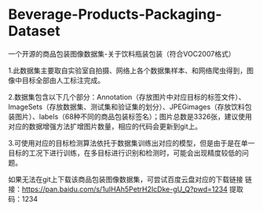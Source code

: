 # Beverage-Products-Packaging-Dataset
一个开源的商品包装图像数据集-关于饮料瓶装包装（符合VOC2007格式）

1.此数据集主要取自实验室自拍摄、网络上各个数据集样本、和网络爬虫得到，图像中目标全部由人工标注完成。

2.数据集包含以下几个部分：Annotation（存放图片中对应目标的标签文件）、ImageSets（存放数据集、测试集和验证集的划分）、JPEGimages（存放饮料包装图片）、labels（68种不同的商品包装标签名）；图片总数是3326张，建议使用对应的数据增强方法扩增图片数量，相应的代码会更新到git上。

3.可使用对应的目标检测算法依托于数据集训练出对应的模型，但是由于是在单一目标的工况下进行训练，在多目标进行识别和检测时，可能会出现精度较低的问题。


如果无法在git上下载该商品包装图像数据集，可尝试百度云盘对应的下载链接
链接：https://pan.baidu.com/s/1uIHAh5PetrH2IcDke-gU_Q?pwd=1234     提取码：1234
